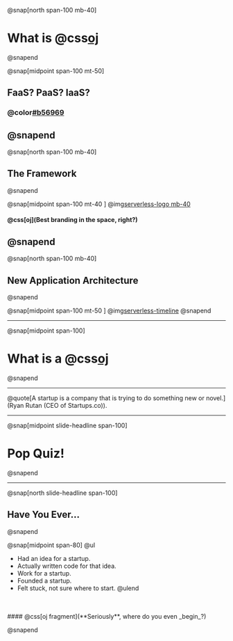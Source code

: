 @snap[north span-100 mb-40]
# What is @css[oj](Serverless?)
@snapend

@snap[midpoint span-100 mt-50]
## FaaS? PaaS? IaaS?
### @color[#b56969](Huh?!)
@snapend
---
@snap[north span-100 mb-40]
## The Framework
@snapend

@snap[midpoint span-100 mt-40 ]
@img[serverless-logo mb-40](assets/img/serverless-logo.png)
#### @css[oj](Best branding in the space, right?)
@snapend
---
@snap[north span-100 mb-40]
## New Application Architecture
@snapend

@snap[midpoint span-100 mt-50 ]
@img[serverless-timeline](assets/img/serverless-timeline.png)
@snapend

---

@snap[midpoint span-100]
# What is a @css[oj](startup?)
@snapend

---

@quote[A startup is a company that is trying to do something new or novel.](Ryan Rutan (CEO of Startups.co)).

---

@snap[midpoint slide-headline span-100]
# Pop Quiz!
@snapend

---

@snap[north slide-headline span-100]
## Have You Ever...
@snapend

@snap[midpoint span-80]
@ul
- Had an idea for a startup.
- Actually written code for that idea.
- Work for a startup.
- Founded a startup.
- Felt stuck, not sure where to start.
@ulend

<br/>
<br/>
#### @css[oj fragment](**Seriously**, where do you even _begin_?)

@snapend
